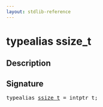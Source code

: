 ```yaml
---
layout: stdlib-reference
---
```


# typealias ssize\_t

## Description



## Signature

<pre>
<span class='code_keyword'>typealias</span> <a href="ssize_t.md" class="code_type">ssize_t</a> = intptr_t;
</pre>


<script>
// Fix .md links to .html when on ReadTheDocs
if (window.location.hostname.includes('readthedocs') || 
    window.location.hostname.includes('rtfd.io')) {
  document.addEventListener('DOMContentLoaded', function() {
    const links = document.querySelectorAll('a');
    links.forEach(link => {
      if (link.getAttribute('href') && link.getAttribute('href').endsWith('.md')) {
        link.href = link.href.replace(/\.md($|#|\?)/, '.html$1');
      }
    });
  });
}
</script>
